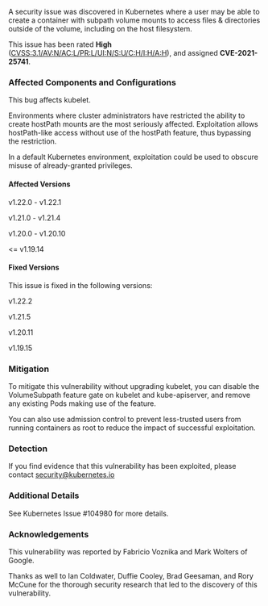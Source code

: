 A security issue was discovered in Kubernetes where a user may be able to create a container with subpath volume mounts to access files & directories outside of the volume, including on the host filesystem.

This issue has been rated **High** ([CVSS:3.1/AV:N/AC:L/PR:L/UI:N/S:U/C:H/I:H/A:H](https://www.first.org/cvss/calculator/3.1#CVSS:3.1/AV:N/AC:L/PR:L/UI:N/S:U/C:H/I:H/A:H)), and assigned **CVE-2021-25741**.

### Affected Components and Configurations
This bug affects kubelet.


Environments where cluster administrators have restricted the ability to create hostPath mounts are the most seriously affected. Exploitation allows hostPath-like access without use of the hostPath feature, thus bypassing the restriction. 


In a default Kubernetes environment, exploitation could be used to obscure misuse of already-granted privileges.

#### Affected Versions
v1.22.0 - v1.22.1

v1.21.0 - v1.21.4

v1.20.0 - v1.20.10

<= v1.19.14

#### Fixed Versions
This issue is fixed in the following versions:

v1.22.2

v1.21.5

v1.20.11

v1.19.15

### Mitigation
To mitigate this vulnerability without upgrading kubelet, you can disable the VolumeSubpath feature gate on kubelet and kube-apiserver, and remove any existing Pods making use of the feature.


You can also use admission control to prevent less-trusted users from running containers as root to reduce the impact of successful exploitation.

### Detection
If you find evidence that this vulnerability has been exploited, please contact security@kubernetes.io

### Additional Details
See Kubernetes Issue #104980 for more details.

### Acknowledgements
This vulnerability was reported by Fabricio Voznika and Mark Wolters of Google.


Thanks as well to Ian Coldwater, Duffie Cooley, Brad Geesaman, and Rory McCune for the thorough security research that led to the discovery of this vulnerability.